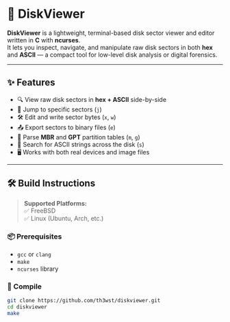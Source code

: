 # 💾 DiskViewer

**DiskViewer** is a lightweight, terminal-based disk sector viewer and editor written in **C** with **ncurses**.  
It lets you inspect, navigate, and manipulate raw disk sectors in both **hex** and **ASCII** — a compact tool for low-level disk analysis or digital forensics.

---

## ✨ Features

- 🔍 View raw disk sectors in **hex + ASCII** side-by-side  
- 🔁 Jump to specific sectors (`j`)  
- 🛠️ Edit and write sector bytes (`x`, `w`)  
- 📤 Export sectors to binary files (`e`)  
- 🧭 Parse **MBR** and **GPT** partition tables (`m`, `g`)  
- 🔎 Search for ASCII strings across the disk (`s`)  
- 🖥️ Works with both real devices and image files

---

## 🛠️ Build Instructions

> **Supported Platforms:**  
> ✅ FreeBSD  
> ✅ Linux (Ubuntu, Arch, etc.)

### 📦 Prerequisites

- `gcc` or `clang`
- `make`
- `ncurses` library

### 🔧 Compile

```bash
git clone https://github.com/th3wst/diskviewer.git
cd diskviewer
make
